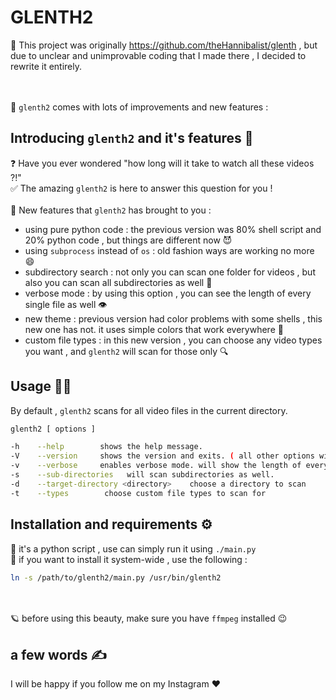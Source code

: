 # GLENTH2

🎈 This project was originally https://github.com/theHannibalist/glenth , but due to unclear and unimprovable coding that I made there , I decided to rewrite it entirely.

<br><br>
💎 `glenth2` comes with lots of improvements and new features :<br>
## Introducing `glenth2` and it's features 🧩
❓ Have you ever wondered "how long will it take to watch all these videos ?!"<br>
✅ The amazing `glenth2` is here to answer this question for you ! <br>
<br>
💎 New features that `glenth2` has brought to you : <br>
* using pure python code : the previous version was 80% shell script and 20% python code , but things are different now 😈
* using `subprocess` instead of `os` : old fashion ways are working no more 😄
* subdirectory search : not only you can scan one folder for videos , but also you can scan all subdirectories as well 📂
* verbose mode : by using this option , you can see the length of every single file as well 👁
* new theme : previous version had color problems with some shells , this new one has not. it uses simple colors that work everywhere 🎨
* custom file types : in this new version , you can choose any video types you want , and `glenth2` will scan for those only 🔍

## Usage 👨‍💻
By default , `glenth2` scans for all video files in the current directory. <br>
```sh
glenth2 [ options ]

-h    --help        shows the help message.
-V    --version     shows the version and exits. ( all other options will be ignored )
-v    --verbose     enables verbose mode. will show the length of every single video as well.
-s    --sub-directories   will scan subdirectories as well.
-d    --target-directory <directory>    choose a directory to scan
-t    --types        choose custom file types to scan for
```

## Installation and requirements ⚙
🎈 it's a python script , use can simply run it using `./main.py`<br>
💎 if you want to install it system-wide , use the following :
```sh
ln -s /path/to/glenth2/main.py /usr/bin/glenth2
```
<br><br>
🪐 before using this beauty, make sure you have `ffmpeg` installed 😉
## a few words ✍
I will be happy if you follow me on my Instagram ♥